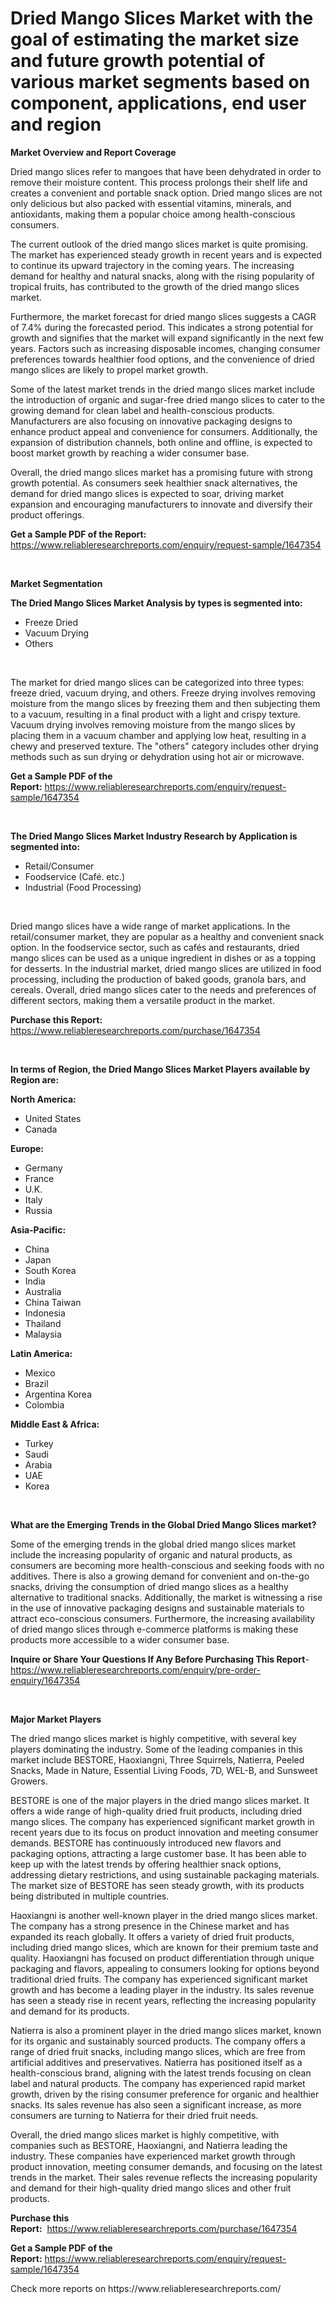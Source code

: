 <p><h1>Dried Mango Slices Market with the goal of estimating the market size and future growth potential of various market segments based on component, applications, end user and region</h1></p><p><strong>Market Overview and Report Coverage</strong></p>
<p><p>Dried mango slices refer to mangoes that have been dehydrated in order to remove their moisture content. This process prolongs their shelf life and creates a convenient and portable snack option. Dried mango slices are not only delicious but also packed with essential vitamins, minerals, and antioxidants, making them a popular choice among health-conscious consumers.</p><p>The current outlook of the dried mango slices market is quite promising. The market has experienced steady growth in recent years and is expected to continue its upward trajectory in the coming years. The increasing demand for healthy and natural snacks, along with the rising popularity of tropical fruits, has contributed to the growth of the dried mango slices market.</p><p>Furthermore, the market forecast for dried mango slices suggests a CAGR of 7.4% during the forecasted period. This indicates a strong potential for growth and signifies that the market will expand significantly in the next few years. Factors such as increasing disposable incomes, changing consumer preferences towards healthier food options, and the convenience of dried mango slices are likely to propel market growth.</p><p>Some of the latest market trends in the dried mango slices market include the introduction of organic and sugar-free dried mango slices to cater to the growing demand for clean label and health-conscious products. Manufacturers are also focusing on innovative packaging designs to enhance product appeal and convenience for consumers. Additionally, the expansion of distribution channels, both online and offline, is expected to boost market growth by reaching a wider consumer base.</p><p>Overall, the dried mango slices market has a promising future with strong growth potential. As consumers seek healthier snack alternatives, the demand for dried mango slices is expected to soar, driving market expansion and encouraging manufacturers to innovate and diversify their product offerings.</p></p>
<p><strong>Get a Sample PDF of the Report:</strong> <a href="https://www.reliableresearchreports.com/enquiry/request-sample/1647354">https://www.reliableresearchreports.com/enquiry/request-sample/1647354</a></p>
<p>&nbsp;</p>
<p><strong>Market Segmentation</strong></p>
<p><strong>The Dried Mango Slices Market Analysis by types is segmented into:</strong></p>
<p><ul><li>Freeze Dried</li><li>Vacuum Drying</li><li>Others</li></ul></p>
<p>&nbsp;</p>
<p><p>The market for dried mango slices can be categorized into three types: freeze dried, vacuum drying, and others. Freeze drying involves removing moisture from the mango slices by freezing them and then subjecting them to a vacuum, resulting in a final product with a light and crispy texture. Vacuum drying involves removing moisture from the mango slices by placing them in a vacuum chamber and applying low heat, resulting in a chewy and preserved texture. The "others" category includes other drying methods such as sun drying or dehydration using hot air or microwave.</p></p>
<p><strong>Get a Sample PDF of the Report:</strong>&nbsp;<a href="https://www.reliableresearchreports.com/enquiry/request-sample/1647354">https://www.reliableresearchreports.com/enquiry/request-sample/1647354</a></p>
<p>&nbsp;</p>
<p><strong>The Dried Mango Slices Market Industry Research by Application is segmented into:</strong></p>
<p><ul><li>Retail/Consumer</li><li>Foodservice (Café. etc.)</li><li>Industrial (Food Processing)</li></ul></p>
<p>&nbsp;</p>
<p><p>Dried mango slices have a wide range of market applications. In the retail/consumer market, they are popular as a healthy and convenient snack option. In the foodservice sector, such as cafés and restaurants, dried mango slices can be used as a unique ingredient in dishes or as a topping for desserts. In the industrial market, dried mango slices are utilized in food processing, including the production of baked goods, granola bars, and cereals. Overall, dried mango slices cater to the needs and preferences of different sectors, making them a versatile product in the market.</p></p>
<p><strong>Purchase this Report:</strong>&nbsp; <a href="https://www.reliableresearchreports.com/purchase/1647354">https://www.reliableresearchreports.com/purchase/1647354</a></p>
<p>&nbsp;</p>
<p><strong>In terms of Region, the Dried Mango Slices Market Players available by Region are:</strong></p>
<p>
    <p> <strong> North America: </strong>
        <ul>
            <li>United States</li>
            <li>Canada</li>
        </ul>
        </p> 
    <p> <strong> Europe: </strong>
        <ul>
            <li>Germany</li>
            <li>France</li>
            <li>U.K.</li>
            <li>Italy</li>
            <li>Russia</li>
        </ul>
        </p> 
    <p> <strong> Asia-Pacific: </strong>
        <ul>
            <li>China</li>
            <li>Japan</li>
            <li>South Korea</li>
            <li>India</li>
            <li>Australia</li>
            <li>China Taiwan</li>
            <li>Indonesia</li>
            <li>Thailand</li>
            <li>Malaysia</li>
        </ul>
        </p> 
    <p> <strong> Latin America: </strong>
        <ul>
            <li>Mexico</li>
            <li>Brazil</li>
            <li>Argentina Korea</li>
            <li>Colombia</li>
        </ul>
        </p> 
    <p> <strong> Middle East & Africa: </strong>
        <ul>
            <li>Turkey</li>
            <li>Saudi</li>
            <li>Arabia</li>
            <li>UAE</li>
            <li>Korea</li>
        </ul>
    </p>
    </p>
<p>&nbsp;</p>
<p><strong>What are the Emerging Trends in the Global Dried Mango Slices market?</strong></p>
<p><p>Some of the emerging trends in the global dried mango slices market include the increasing popularity of organic and natural products, as consumers are becoming more health-conscious and seeking foods with no additives. There is also a growing demand for convenient and on-the-go snacks, driving the consumption of dried mango slices as a healthy alternative to traditional snacks. Additionally, the market is witnessing a rise in the use of innovative packaging designs and sustainable materials to attract eco-conscious consumers. Furthermore, the increasing availability of dried mango slices through e-commerce platforms is making these products more accessible to a wider consumer base.</p></p>
<p><strong>Inquire or Share Your Questions If Any Before Purchasing This Report</strong>- <a href="https://www.reliableresearchreports.com/enquiry/pre-order-enquiry/1647354">https://www.reliableresearchreports.com/enquiry/pre-order-enquiry/1647354</a></p>
<p>&nbsp;</p>
<p><strong>Major Market Players</strong></p>
<p><p>The dried mango slices market is highly competitive, with several key players dominating the industry. Some of the leading companies in this market include BESTORE, Haoxiangni, Three Squirrels, Natierra, Peeled Snacks, Made in Nature, Essential Living Foods, 7D, WEL-B, and Sunsweet Growers.</p><p>BESTORE is one of the major players in the dried mango slices market. It offers a wide range of high-quality dried fruit products, including dried mango slices. The company has experienced significant market growth in recent years due to its focus on product innovation and meeting consumer demands. BESTORE has continuously introduced new flavors and packaging options, attracting a large customer base. It has been able to keep up with the latest trends by offering healthier snack options, addressing dietary restrictions, and using sustainable packaging materials. The market size of BESTORE has seen steady growth, with its products being distributed in multiple countries.</p><p>Haoxiangni is another well-known player in the dried mango slices market. The company has a strong presence in the Chinese market and has expanded its reach globally. It offers a variety of dried fruit products, including dried mango slices, which are known for their premium taste and quality. Haoxiangni has focused on product differentiation through unique packaging and flavors, appealing to consumers looking for options beyond traditional dried fruits. The company has experienced significant market growth and has become a leading player in the industry. Its sales revenue has seen a steady rise in recent years, reflecting the increasing popularity and demand for its products.</p><p>Natierra is also a prominent player in the dried mango slices market, known for its organic and sustainably sourced products. The company offers a range of dried fruit snacks, including mango slices, which are free from artificial additives and preservatives. Natierra has positioned itself as a health-conscious brand, aligning with the latest trends focusing on clean label and natural products. The company has experienced rapid market growth, driven by the rising consumer preference for organic and healthier snacks. Its sales revenue has also seen a significant increase, as more consumers are turning to Natierra for their dried fruit needs.</p><p>Overall, the dried mango slices market is highly competitive, with companies such as BESTORE, Haoxiangni, and Natierra leading the industry. These companies have experienced market growth through product innovation, meeting consumer demands, and focusing on the latest trends in the market. Their sales revenue reflects the increasing popularity and demand for their high-quality dried mango slices and other fruit products.</p></p>
<p><strong>Purchase this Report:</strong>&nbsp;&nbsp;<a href="https://www.reliableresearchreports.com/purchase/1647354">https://www.reliableresearchreports.com/purchase/1647354</a></p>
<p></p>
<p><strong>Get a Sample PDF of the Report:</strong>&nbsp;<a href="https://www.reliableresearchreports.com/enquiry/request-sample/1647354">https://www.reliableresearchreports.com/enquiry/request-sample/1647354</a></p>
<p>Check more reports on https://www.reliableresearchreports.com/</p>